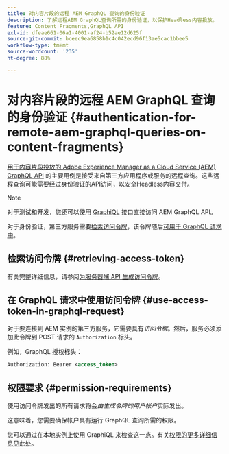 ```yaml
---
title: 对内容片段的远程 AEM GraphQL 查询的身份验证
description: 了解远程AEM GraphQL查询所需的身份验证，以保护Headless内容投放。
feature: Content Fragments,GraphQL API
exl-id: dfeae661-06a1-4001-af24-b52ae12d625f
source-git-commit: bceec9ea6858b1c4c042ecd96f13ae5cac1bbee5
workflow-type: tm+mt
source-wordcount: '235'
ht-degree: 88%

---
```


# 对内容片段的远程 AEM GraphQL 查询的身份验证 {#authentication-for-remote-aem-graphql-queries-on-content-fragments}

[用于内容片段投放的 Adobe Experience Manager as a Cloud Service (AEM) GraphQL API](/help/headless/graphql-api/content-fragments.md) 的主要用例是接受来自第三方应用程序或服务的远程查询。这些远程查询可能需要经过身份验证的API访问，以安全Headless内容交付。

>[!NOTE]
>
>对于测试和开发，您还可以使用 [GraphiQL](/help/headless/graphql-api/graphiql-ide.md) 接口直接访问 AEM GraphQL API。

对于身份验证，第三方服务需要[检索访问令牌](#retrieving-access-token)，该令牌随后[可用于 GraphQL 请求中](#use-access-token-in-graphql-request)。

## 检索访问令牌 {#retrieving-access-token}

有关完整详细信息，请参阅[为服务器端 API 生成访问令牌](/help/implementing/developing/introduction/generating-access-tokens-for-server-side-apis.md)。

## 在 GraphQL 请求中使用访问令牌 {#use-access-token-in-graphql-request}

对于要连接到 AEM 实例的第三方服务，它需要具有&#x200B;*访问令牌*。然后，服务必须添加此令牌到 POST 请求的 `Authorization` 标头。

例如，GraphQL 授权标头：

```xml
Authorization: Bearer <access_token>
```

## 权限要求 {#permission-requirements}

使用访问令牌发出的所有请求将会&#x200B;*由生成令牌的用户帐户*&#x200B;实际发出。

这意味着，您需要确保帐户具有运行 GraphQL 查询所需的权限。

您可以通过在本地实例上使用 GraphiQL 来检查这一点。有关[权限的更多详细信息见此处](/help/headless/security/permissions.md)。
